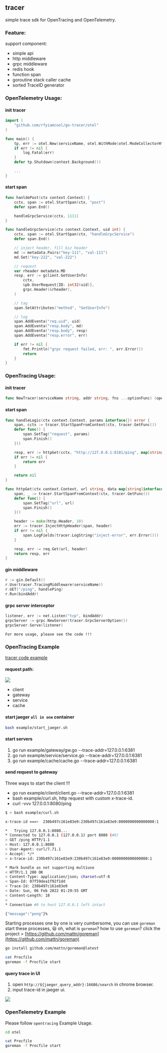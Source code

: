 ## tracer

simple trace sdk for OpenTracing and OpenTelemetry.

### Feature:

support component:

- simple api
- http middleware
- grpc middleware
- redis hook
- function span
- goroutine stack caller cache
- sorted TraceID generator

### OpenTelemetry Usage:

#### init tracer

```go
import (
	"github.com/rfyiamcool/go-tracer/otel"
)

func main() {
	tp, err := otel.New(serviceName, otel.WithMode(otel.ModeCollectorHttp), otel.WithAddress(url), otel.WithQueueSize(3000))
	if err != nil {
		log.Fatal(err)
	}
	defer tp.Shutdown(context.Background())

	...
}
```

#### start span

```go
func hanldePost(ctx context.Context) {
	cctx, span := otel.StartSpan(ctx, "post")
	defer span.End()

	handleGrpcService(cctx, 1111)
}

func handleGrpcService(ctx context.Context, uid int) {
	cctx, span := otel.StartSpan(ctx, "handleGrpcService")
	defer span.End()

	// inject header, fill biz header
	md := metadata.Pairs("key-111", "val-111")
	md.Set("key-222", "val-222")

	// request
	var rheader metadata.MD
	resp, err := gclient.GetUserInfo(
		cctx,
		&pb.UserRequest{ID: int32(uid)},
		grpc.Header(&rheader),
	)

	// tag
	span.SetAttributes("method", "GetUserInfo")

	// log
	span.AddEventa("req.uid", uid)
	span.AddEventa("resp.body", md)
	span.AddEventa("resp.body", resp)
	span.AddEventa("resp.error", err)

	if err != nil {
		fmt.Println("grpc request failed, err: ", err.Error())
		return
	}
}
```

### OpenTracing Usage:

#### init tracer

```go
func NewTracer(serviceName string, addr string, fns ...optionFunc) (opentracing.Tracer, io.Closer, error) {
```

#### start span

```go
func handleLogic(ctx context.Context, params interface{}) error {
	span, cctx := tracer.StartSpanFromContext(ctx, tracer.GetFunc())
	defer func() {
		span.SetTag("request", params)
		span.Finish()
	}()

	resp, err := httpGet(cctx, "http://127.0.0.1:8181/ping", map[string]interface{}{"k1": "v1"})
	if err != nil {
		return err
	}

	return nil
}

func httpGet(ctx context.Context, url string, data map[string]interface{}) (*req.Resp, error) {
	span, _ := tracer.StartSpanFromContext(ctx, tracer.GetFunc())
	defer func() {
		span.SetTag("url", url)
		span.Finish()
	}()

	header := make(http.Header, 10)
	err := tracer.InjectHttpHeader(span, header)
	if err != nil {
		span.LogFields(tracer.LogString("inject-error", err.Error()))
	}

	resp, err := req.Get(url, header)
	return resp, err
}
```

#### gin middleware

```go
r := gin.Default()
r.Use(tracer.TracingMiddleware(serviceName))
r.GET("/ping", handlePing)
r.Run(bindAddr)
```

#### grpc server interceptor

```go
listener, err := net.Listen("tcp", bindAddr)
grpcServer := grpc.NewServer(tracer.GrpcServerOption())
grpcServer.Serve(listener)
```

`For more usage, please see the code !!!`

### OpenTracing Example 

[tracer code example](http://git.hualala.com/gopkg/tracer/example/)

#### request path:

![](docs/trace.jpg)

- client
- gateway
- service
- cache

#### start jaeger `all in one` container

```sh
bash example/start_jaeger.sh
```

#### start servers

1. go run example/gateway/gw.go --trace-addr=127.0.0.1:6381
2. go run example/service/service.go --trace-addr=127.0.0.1:6381
3. go run example/cache/cache.go --trace-addr=127.0.0.1:6381

#### send request to gateway

Three ways to start the client !!!

- go run example/client/client.go --trace-addr=127.0.0.1:6381
- bash example/curl.sh, http request with custom x-trace-id.
- curl -vvv 127.0.0.1:8080/ping

```sh
$ > bash example/curl.sh

x-trace-id ===>  230b497c161e83e9:230b497c161e83e9:0000000000000000:1

*   Trying 127.0.0.1:8080...
* Connected to 127.0.0.1 (127.0.0.1) port 8080 (#0)
> GET /ping HTTP/1.1
> Host: 127.0.0.1:8080
> User-Agent: curl/7.71.1
> Accept: */*
> x-trace-id: 230b497c161e83e9:230b497c161e83e9:0000000000000000:1

* Mark bundle as not supporting multiuse
< HTTP/1.1 200 OK
< Content-Type: application/json; charset=utf-8
< Span-Id: 07f59dea1f92f1dd
< Trace-Id: 230b497c161e83e9
< Date: Sun, 06 Feb 2022 01:29:55 GMT
< Content-Length: 18
<
* Connection #0 to host 127.0.0.1 left intact

{"message":"pong"}%
```

Starting processes one by one is very cumbersome, you can use `goreman` start these processes, ‎😃 oh, what is `goreman`? how to use `goreman`? click the project > [https://github.com/mattn/goreman](https://github.com/mattn/goreman)

```sh
go install github.com/mattn/goreman@latest

cat Procfile
goreman -f Procfile start
```

#### query trace in UI

1. open `http://${jaeger_query_addr}:16686/search` in chrome browser.
2. input trace-id in jaeger ui.

![](docs/jaeger_get_trace.jpg)

### OpenTelemetry Example 

Please follow `opentracing` Example Usage.

```sh
cd otel

cat Procfile
goreman -f Procfile start
```